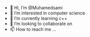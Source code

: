- 👋 Hi, I’m @Muhamedsami
- 👀 I’m interested in computer science
- 🌱 I’m currently learning c++
- 💞️ I’m looking to collaborate on 
- 📫 How to reach me ...

<!---
Muhamedsami/Muhamedsami is a ✨ special ✨ repository because its `README.md` (this file) appears on your GitHub profile.
You can click the Preview link to take a look at your changes.
--->
